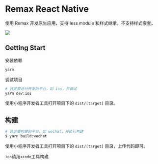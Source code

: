 # Remax React Native

使用 Remax 开发原生应用，支持 less module 和样式继承，不支持样式嵌套。

<img src="https://kq-static.oss-cn-beijing.aliyuncs.com/ui/remax-rn-test.gif">

## Getting Start

安装依赖

```bash
yarn
```

调试项目

```bash
# 选定要进行开发的平台，如 ios，并调试
yarn dev:ios
```

使用小程序开发者工具打开项目下的 `dist/[target]` 目录。

## 构建

```bash
# 选定要构建的平台，如 wechat，并执行构建
$ yarn build:wechat
```

使用小程序开发者工具打开项目下的 `dist/[target]` 目录，上传代码即可。

`ios`请用`xcode`工具构建
